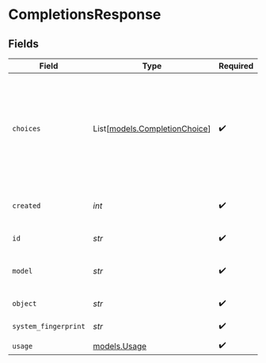 # CompletionsResponse


## Fields

| Field                                                                                   | Type                                                                                    | Required                                                                                | Description                                                                             | Example                                                                                 |
| --------------------------------------------------------------------------------------- | --------------------------------------------------------------------------------------- | --------------------------------------------------------------------------------------- | --------------------------------------------------------------------------------------- | --------------------------------------------------------------------------------------- |
| `choices`                                                                               | List[[models.CompletionChoice](../models/completionchoice.md)]                          | :heavy_check_mark:                                                                      | Array of completion choices response                                                    | [<br/>{<br/>"text": "This is a test",<br/>"index": 0,<br/>"logprobs": null,<br/>"finish_reason": "stop"<br/>}<br/>] |
| `created`                                                                               | *int*                                                                                   | :heavy_check_mark:                                                                      | The creation time of the request                                                        | 2021-01-01 00:00:00 +0000 UTC                                                           |
| `id`                                                                                    | *str*                                                                                   | :heavy_check_mark:                                                                      | The ID of the request                                                                   | cmpl-1234567890                                                                         |
| `model`                                                                                 | *str*                                                                                   | :heavy_check_mark:                                                                      | The model used for the request                                                          | meta-llama/Llama-3.3-70B-Instruct                                                       |
| `object`                                                                                | *str*                                                                                   | :heavy_check_mark:                                                                      | The object type                                                                         | text_completion                                                                         |
| `system_fingerprint`                                                                    | *str*                                                                                   | :heavy_check_mark:                                                                      | The system fingerprint                                                                  | system-fingerprint                                                                      |
| `usage`                                                                                 | [models.Usage](../models/usage.md)                                                      | :heavy_check_mark:                                                                      | N/A                                                                                     |                                                                                         |